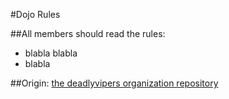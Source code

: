 #Dojo Rules

##All members should read the rules:
* blabla blabla
* blabla


##Origin:
[the deadlyvipers organization repository](https://github.com/deadlyvipers)
